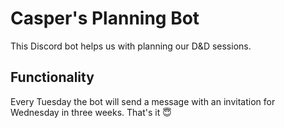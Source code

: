 # Casper's Planning Bot

This Discord bot helps us with planning our D&D sessions. 

## Functionality

Every Tuesday the bot will send a message with an invitation for Wednesday in three weeks. That's it 😇
